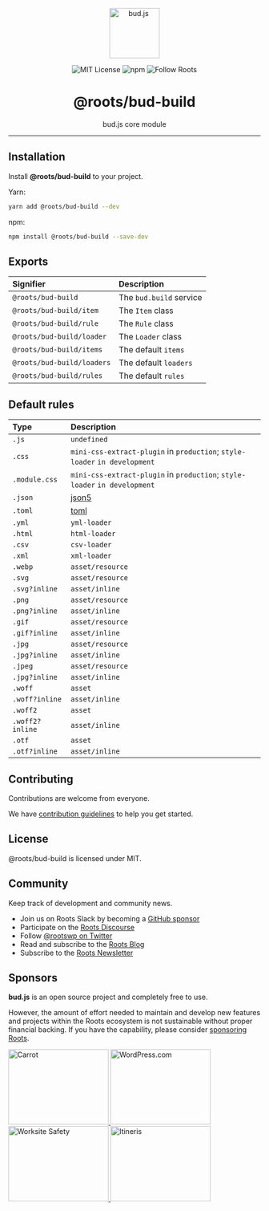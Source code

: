 <p align="center"><img src="https://cdn.roots.io/app/uploads/logo-bud.svg" height="100" alt="bud.js" /></p>

<p align="center">
  <img alt="MIT License" src="https://img.shields.io/github/license/roots/bud?color=%23525ddc&style=flat-square" />
  <img alt="npm" src="https://img.shields.io/npm/v/@roots/bud.svg?color=%23525ddc&style=flat-square" />
  <img alt="Follow Roots" src="https://img.shields.io/twitter/follow/rootswp.svg?color=%23525ddc&style=flat-square" />
</p>

<h1 align="center"><strong>@roots/bud-build</strong></h1>

<p align="center">
  bud.js core module
</p>

---

## Installation

Install **@roots/bud-build** to your project.

Yarn:

```sh
yarn add @roots/bud-build --dev
```

npm:

```sh
npm install @roots/bud-build --save-dev
```

## Exports

| Signifier                  | Description             |
| :------------------------- | :---------------------- |
| `@roots/bud-build`         | The `bud.build` service |
| `@roots/bud-build/item`    | The `Item` class        |
| `@roots/bud-build/rule`    | The `Rule` class        |
| `@roots/bud-build/loader`  | The `Loader` class      |
| `@roots/bud-build/items`   | The default `items`     |
| `@roots/bud-build/loaders` | The default `loaders`   |
| `@roots/bud-build/rules`   | The default `rules`     |

## Default rules

| Type            | Description                                                                |
| :-------------- | :------------------------------------------------------------------------- |
| `.js`           | `undefined`                                                                |
| `.css`          | `mini-css-extract-plugin` in `production`; `style-loader` `in development` |
| `.module.css`   | `mini-css-extract-plugin` in `production`; `style-loader` `in development` |
| `.json`         | [json5](https://npmjs.com/package/json5)                                   |
| `.toml`         | [toml](https://npmjs.com/package/toml)                                     |
| `.yml`          | `yml-loader`                                                               |
| `.html`         | `html-loader`                                                              |
| `.csv`          | `csv-loader`                                                               |
| `.xml`          | `xml-loader`                                                               |
| `.webp`         | `asset/resource`                                                           |
| `.svg`          | `asset/resource`                                                           |
| `.svg?inline`   | `asset/inline`                                                             |
| `.png`          | `asset/resource`                                                           |
| `.png?inline`   | `asset/inline`                                                             |
| `.gif`          | `asset/resource`                                                           |
| `.gif?inline`   | `asset/inline`                                                             |
| `.jpg`          | `asset/resource`                                                           |
| `.jpg?inline`   | `asset/inline`                                                             |
| `.jpeg`         | `asset/resource`                                                           |
| `.jpg?inline`   | `asset/inline`                                                             |
| `.woff`         | `asset`                                                                    |
| `.woff?inline`  | `asset/inline`                                                             |
| `.woff2`        | `asset`                                                                    |
| `.woff2?inline` | `asset/inline`                                                             |
| `.otf`          | `asset`                                                                    |
| `.otf?inline`   | `asset/inline`                                                             |

## Contributing

Contributions are welcome from everyone.

We have [contribution guidelines](https://github.com/roots/guidelines/blob/master/CONTRIBUTING.md) to help you get started.

## License

@roots/bud-build is licensed under MIT.

## Community

Keep track of development and community news.

- Join us on Roots Slack by becoming a [GitHub
  sponsor](https://github.com/sponsors/roots)
- Participate on the [Roots Discourse](https://discourse.roots.io/)
- Follow [@rootswp on Twitter](https://twitter.com/rootswp)
- Read and subscribe to the [Roots Blog](https://roots.io/blog/)
- Subscribe to the [Roots Newsletter](https://roots.io/subscribe/)

## Sponsors

**bud.js** is an open source project and completely free to use.

However, the amount of effort needed to maintain and develop new features and projects within the Roots ecosystem is not sustainable without proper financial backing. If you have the capability, please consider [sponsoring Roots](https://github.com/sponsors/roots).

<a href="https://carrot.com/">
<img src="https://cdn.roots.io/app/uploads/carrot.svg" alt="Carrot" width="200" height="150"/>
</a>
<a href="https://wordpress.com/">
<img src="https://cdn.roots.io/app/uploads/wordpress.svg" alt="WordPress.com" width="200" height="150"/>
</a>
<a href="https://worksitesafety.ca/careers/">
<img src="https://cdn.roots.io/app/uploads/worksite-safety.svg" alt="Worksite Safety" width="200" height="150"/>
</a>
<a href="https://www.itineris.co.uk/">
<img src="https://cdn.roots.io/app/uploads/itineris.svg" alt="Itineris" width="200" height="150"/>
</a>
